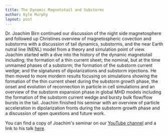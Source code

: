 ```yaml
---
title: The Dynamic Magnetotail and Substorms
author: Kyle Murphy
layout: post
---
```



Dr. Joachim Birn continued our discussion of the night side magnetosphere and followed up Christines overview of magnetospheric covection and substorms with a discussion of tail dynamics, substorms, and the near Earth nutral line (NENL) model from a theory and simulation point of view. Joachim started with a dive into the history of the dynamic magnetotail including; the formation of a thin current sheet; the nominal, but at the time unmamed phases of a substorm; the formation of the substorm current wedge; and the signatures of dipolarizations and substorm injections. He then moved to more mordern results focusing on simulations showing the formation of the thin current sheet during the substorm growth phase, the onset and evolution of reconnection in particle in cell simulations and an overview of the substorm expansion phase in global MHD models including the formation of the substorm current wedge and bursty bulk flow/flow bursts in the tail. Joachim finished his seminar with an overview  of particle acceleration in dipolarization fronts during the substorm growth phase and a discussion of open questions and future work.

You can find a copy of Joachim's seminar on our [YouTube channel][1] and a link to his talk [here][2].

[1]:https://www.youtube.com/channel/UCNlOK9mCmI3V111EHQRCuEQ
[2]:https://github.com/MSOLSS/MagSeminars/blob/master/presentations/Precipitation_Tu.pdf

